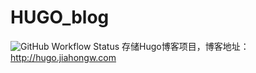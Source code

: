 # HUGO_blog
![GitHub Workflow Status](https://img.shields.io/github/workflow/status/redisread/HUGO_BLOG/HUGO_CI?label=hugo_CI)
存储Hugo博客项目，博客地址：http://hugo.jiahongw.com
